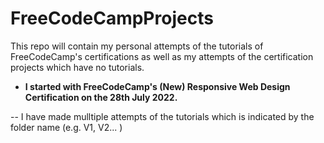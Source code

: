 # FreeCodeCampProjects

This repo will contain my personal attempts of the tutorials of FreeCodeCamp's certifications as well as my attempts of the certification projects which have no tutorials.

- **I started with FreeCodeCamp's (New) Responsive Web Design Certification on the 28th July 2022.**

-- I have made mulltiple attempts of the tutorials which is indicated by the folder name (e.g. V1, V2... )
